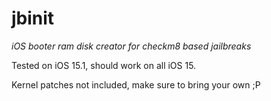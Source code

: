 # jbinit
_iOS booter ram disk creator for checkm8 based jailbreaks_

Tested on iOS 15.1, should work on all iOS 15.

Kernel patches not included, make sure to bring your own ;P
